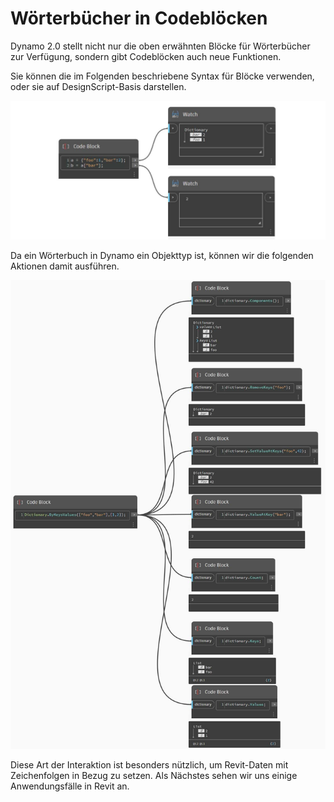 # Wörterbücher in Codeblöcken

Dynamo 2.0 stellt nicht nur die oben erwähnten Blöcke für Wörterbücher zur Verfügung, sondern gibt Codeblöcken auch neue Funktionen.

Sie können die im Folgenden beschriebene Syntax für Blöcke verwenden, oder sie auf DesignScript-Basis darstellen.

![](<../images/5-5/1/what is a dictionary - what are the changes (1) (1).jpg>)

Da ein Wörterbuch in Dynamo ein Objekttyp ist, können wir die folgenden Aktionen damit ausführen.

![](../images/5-5/3/dictionariesincb-actionswithcodeblocks.jpg)

Diese Art der Interaktion ist besonders nützlich, um Revit-Daten mit Zeichenfolgen in Bezug zu setzen. Als Nächstes sehen wir uns einige Anwendungsfälle in Revit an.
